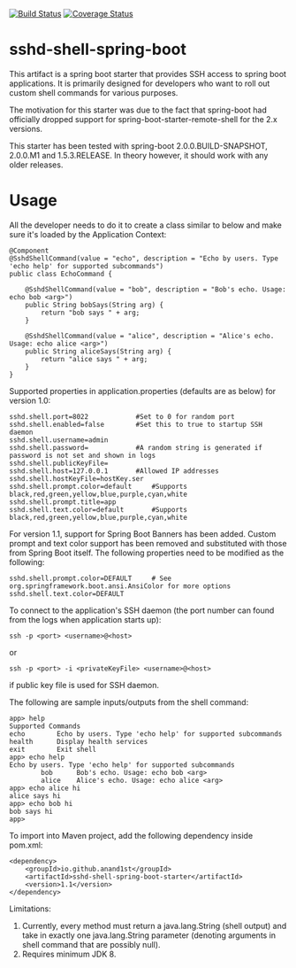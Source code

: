 [![Build Status](https://travis-ci.org/anand1st/sshd-shell-spring-boot.svg?branch=master)](https://travis-ci.org/anand1st/sshd-shell-spring-boot)
[![Coverage Status](https://coveralls.io/repos/github/anand1st/sshd-shell-spring-boot/badge.svg?branch=master)](https://coveralls.io/github/anand1st/sshd-shell-spring-boot?branch=master)

# sshd-shell-spring-boot
This artifact is a spring boot starter that provides SSH access to spring boot applications. It is primarily designed for  developers who want to roll out custom shell commands for various purposes.

The motivation for this starter was due to the fact that spring-boot had officially dropped support for spring-boot-starter-remote-shell for the 2.x versions.

This starter has been tested with spring-boot 2.0.0.BUILD-SNAPSHOT, 2.0.0.M1 and 1.5.3.RELEASE. In theory however, it should work with any older releases.

# Usage
All the developer needs to do it to create a class similar to below and make sure it's loaded by the Application Context:

    @Component
    @SshdShellCommand(value = "echo", description = "Echo by users. Type 'echo help' for supported subcommands")
    public class EchoCommand {
    
        @SshdShellCommand(value = "bob", description = "Bob's echo. Usage: echo bob <arg>")
        public String bobSays(String arg) {
            return "bob says " + arg;  
        }
    
        @SshdShellCommand(value = "alice", description = "Alice's echo. Usage: echo alice <arg>")
        public String aliceSays(String arg) {
            return "alice says " + arg;
        }
    }

Supported properties in application.properties (defaults are as below) for version 1.0:

    sshd.shell.port=8022			#Set to 0 for random port
    sshd.shell.enabled=false		#Set this to true to startup SSH daemon
    sshd.shell.username=admin
    sshd.shell.password= 			#A random string is generated if password is not set and shown in logs
    sshd.shell.publicKeyFile=
    sshd.shell.host=127.0.0.1		#Allowed IP addresses
    sshd.shell.hostKeyFile=hostKey.ser
    sshd.shell.prompt.color=default		#Supports black,red,green,yellow,blue,purple,cyan,white
    sshd.shell.prompt.title=app
    sshd.shell.text.color=default 		#Supports black,red,green,yellow,blue,purple,cyan,white

For version 1.1, support for Spring Boot Banners has been added. Custom prompt and text color support has been removed and substituted with those from Spring Boot itself. The following properties need to be modified as the following:

    sshd.shell.prompt.color=DEFAULT		# See org.springframework.boot.ansi.AnsiColor for more options
    sshd.shell.text.color=DEFAULT

To connect to the application's SSH daemon (the port number can found from the logs when application starts up):

    ssh -p <port> <username>@<host>
or

    ssh -p <port> -i <privateKeyFile> <username>@<host>
    
if public key file is used for SSH daemon.

The following are sample inputs/outputs from the shell command:

    app> help
    Supported Commands
    echo		Echo by users. Type 'echo help' for supported subcommands
    health		Display health services
    exit		Exit shell
    app> echo help
    Echo by users. Type 'echo help' for supported subcommands
            bob      Bob's echo. Usage: echo bob <arg>
	        alice    Alice's echo. Usage: echo alice <arg>
    app> echo alice hi
    alice says hi
    app> echo bob hi
    bob says hi
    app>

To import into Maven project, add the following dependency inside pom.xml:

    <dependency>
        <groupId>io.github.anand1st</groupId>
        <artifactId>sshd-shell-spring-boot-starter</artifactId>
        <version>1.1</version>
    </dependency>

Limitations:
1) Currently, every method must return a java.lang.String (shell output) and take in exactly one java.lang.String parameter (denoting arguments in shell command that are possibly null).
2) Requires minimum JDK 8.
